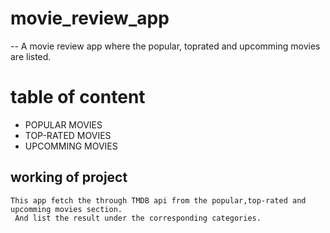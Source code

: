# movie_review_app

 
   -- A movie review app where the popular, toprated and upcomming movies are listed.

# table of content

  - POPULAR MOVIES
  - TOP-RATED MOVIES
  - UPCOMMING MOVIES


## working of project
    This app fetch the through TMDB api from the popular,top-rated and upcomming movies section.  
     And list the result under the corresponding categories.
    
     
  
